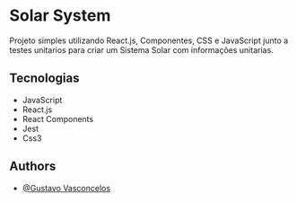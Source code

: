 
# Solar System

Projeto simples utilizando React.js, Componentes, CSS e JavaScript junto a testes unitarios para criar um Sistema Solar com informações unitarias.


## Tecnologias

- JavaScript
- React.js
- React Components
- Jest
- Css3


## Authors

- [@Gustavo Vasconcelos](https://github.com/vasconcelosguu)

